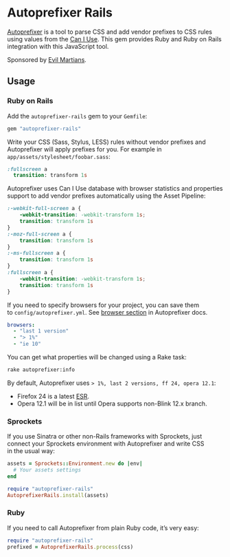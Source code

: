 ﻿# Autoprefixer Rails

[Autoprefixer](https://github.com/ai/autoprefixer) is a tool
to parse CSS and add vendor prefixes to CSS rules using values
from the [Can I Use](http://caniuse.com/). This gem provides
Ruby and Ruby on Rails integration with this JavaScript tool.

Sponsored by [Evil Martians](http://evilmartians.com/).

## Usage

### Ruby on Rails

Add the `autoprefixer-rails` gem to your `Gemfile`:

```ruby
gem "autoprefixer-rails"
```

Write your CSS (Sass, Stylus, LESS) rules without vendor prefixes
and Autoprefixer will apply prefixes for you.
For example in `app/assets/stylesheet/foobar.sass`:

```sass
:fullscreen a
  transition: transform 1s
```

Autoprefixer uses Can I Use database with browser statistics and properties
support to add vendor prefixes automatically using the Asset Pipeline:

```css
:-webkit-full-screen a {
    -webkit-transition: -webkit-transform 1s;
    transition: transform 1s
}
:-moz-full-screen a {
    transition: transform 1s
}
:-ms-fullscreen a {
    transition: transform 1s
}
:fullscreen a {
    -webkit-transition: -webkit-transform 1s;
    transition: transform 1s
}
```

If you need to specify browsers for your project, you can save them
to `config/autoprefixer.yml`. See [browser section] in Autoprefixer docs.

```yaml
browsers:
  - "last 1 version"
  - "> 1%"
  - "ie 10"
```

You can get what properties will be changed using a Rake task:

```sh
rake autoprefixer:info
```

By default, Autoprefixer uses `> 1%, last 2 versions, ff 24, opera 12.1`:
* Firefox 24 is a latest [ESR].
* Opera 12.1 will be in list until Opera supports non-Blink 12.x branch.

[browser section]: https://github.com/ai/autoprefixer#browsers
[ESR]: http://www.mozilla.org/en/firefox/organizations/faq/

### Sprockets

If you use Sinatra or other non-Rails frameworks with Sprockets,
just connect your Sprockets environment with Autoprefixer and write CSS
in the usual way:

```ruby
assets = Sprockets::Environment.new do |env|
  # Your assets settings
end

require "autoprefixer-rails"
AutoprefixerRails.install(assets)
```

### Ruby

If you need to call Autoprefixer from plain Ruby code, it’s very easy:

```ruby
require "autoprefixer-rails"
prefixed = AutoprefixerRails.process(css)
```
